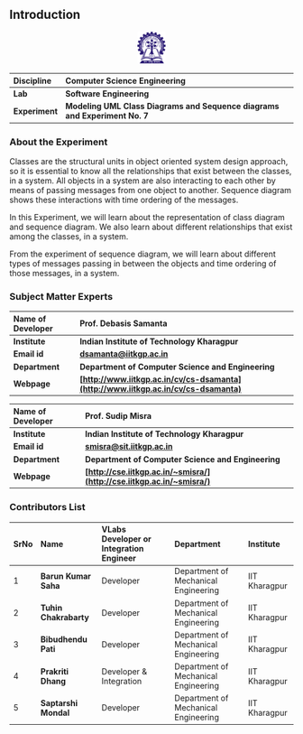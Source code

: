 ## Introduction

<div align="center">
<img src="experiment/images/iitkgp.png" width="10%">
</div>

<b>Discipline | <b> Computer Science  Engineering
:--|:--|
<b> Lab | <b> **Software Engineering**
<b> Experiment|     <b> **Modeling UML Class Diagrams and Sequence diagrams and Experiment No. 7**


### About the Experiment 
Classes are the structural units in object oriented system design approach, so it is essential to know all the relationships that exist between the classes, in a system. All objects in a system are also interacting to each other by means of passing messages from one object to another. Sequence diagram shows these interactions with time ordering of the messages.

In this Experiment, we will learn about the representation of class diagram and sequence diagram. We also learn about different relationships that exist among the classes, in a system.

From the experiment of sequence diagram, we will learn about different types of messages passing in between the objects and time ordering of those messages, in a system.


### Subject Matter Experts 

<b>Name of Developer | <b> **Prof. Debasis Samanta**
:--|:--|
<b> Institute | <b>  **Indian Institute of Technology Kharagpur**
<b> Email id|     <b>  **dsamanta@iitkgp.ac.in**
<b> Department |  **Department of Computer Science and Engineering**
<b>Webpage| <b> [http://www.iitkgp.ac.in/cv/cs-dsamanta](http://www.iitkgp.ac.in/cv/cs-dsamanta)

<b>Name of Developer | <b> **Prof. Sudip Misra**
:--|:--|
<b> Institute | <b>  **Indian Institute of Technology Kharagpur**
<b> Email id|     <b>  **smisra@sit.iitkgp.ac.in**
<b> Department |  **Department of Computer Science and Engineering**
<b>Webpage| <b> [http://cse.iitkgp.ac.in/~smisra/](http://cse.iitkgp.ac.in/~smisra/)


### Contributors List

SrNo | Name | VLabs Developer or Integration Engineer | Department| Institute
:--|:--|:--|:--|:--|
1 | **Barun Kumar Saha** | Developer |  Department of Mechanical Engineering | IIT Kharagpur | 
2 | **Tuhin Chakrabarty** | Developer |  Department of Mechanical Engineering | IIT Kharagpur | 
3 | **Bibudhendu Pati** | Developer |  Department of Mechanical Engineering | IIT Kharagpur | 
4 | **Prakriti Dhang** | Developer & Integration |  Department of Mechanical Engineering | IIT Kharagpur |
5 | **Saptarshi Mondal** |Developer  |  Department of Mechanical Engineering | IIT Kharagpur |


